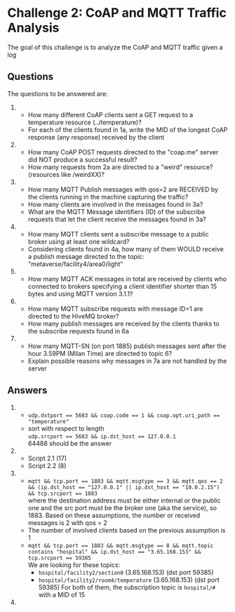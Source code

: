 # Challenge 2: CoAP and MQTT Traffic Analysis

The goal of this challenge is to analyze the CoAP and MQTT traffic given a log

## Questions

The questions to be answered are:

1.  - How many different CoAP clients sent a GET request to a temperature resource (../temperature)?
    - For each of the clients found in 1a, write the MID of the longest
      CoAP response (any response) received by the client
2.  - How many CoAP POST requests directed to the "coap.me" server
      did NOT produce a successful result?
    - How many requests from 2a are directed to a "weird"
      resource? (resources like /weirdXX)?
3.  - How many MQTT Publish messages with qos=2 are RECEIVED by
      the clients running in the machine capturing the traffic?
    - How many clients are involved in the messages found in 3a?
    - What are the MQTT Message identifiers (ID) of the subscribe
      requests that let the client receive the messages found in 3a?
4.  - How many MQTT clients sent a subscribe message to a public broker
      using at least one wildcard?
    - Considering clients found in 4a, how many of them WOULD receive
      a publish message directed to the topic:
      "metaverse/facility4/area0/light“
5.  - How many MQTT ACK messages in total are received by clients
      who connected to brokers specifying a client identifier shorter than
      15 bytes and using MQTT version 3.1.1?
6.  - How many MQTT subscribe requests with message ID=1 are directed
      to the HiveMQ broker?
    - How many publish messages are received by the clients thanks to the
      subscribe requests found in 6a
7.  - How many MQTT-SN (on port 1885) publish messages sent after the
      hour 3.59PM (Milan Time) are directed to topic 6?
    - Explain possible reasons why messages in 7a are not handled by the
      server

## Answers

1. - `udp.dstport == 5683 && coap.code == 1 && coap.opt.uri_path == "temperature"`
   - sort with respect to length\
     `udp.srcport == 5683 && ip.dst_host == 127.0.0.1`\
     64488 should be the answer
2. - Script 2.1 (17)
   - Script 2.2 (8)
3. - `mqtt && tcp.port == 1883 && mqtt.msgtype == 3 && mqtt.qos == 2 && (ip.dst_host == "127.0.0.1" || ip.dst_host == "10.0.2.15") && tcp.srcport == 1883`\
     where the destination address must be either internal or the public one and the src port must be the broker one (aka the service), so 1883. Based on these assumptions, the number or received messages is 2 with qos = 2
   - The number of involved clients based on the previous assumption is 1
   - `mqtt && tcp.port == 1883 && mqtt.msgtype == 8 && mqtt.topic contains "hospital" && ip.dst_host == "3.65.168.153" && tcp.srcport == 59385`\
     We are looking for these topics:
     - `hospital/facility2/section0` (3.65.168.153) (dst port 59385)
     - `hospital/facility2/room4/temperature` (3.65.168.153) (dst port 59385)
       For both of them, the subscription topic is `hospital/#` with a MID of 15
4.
